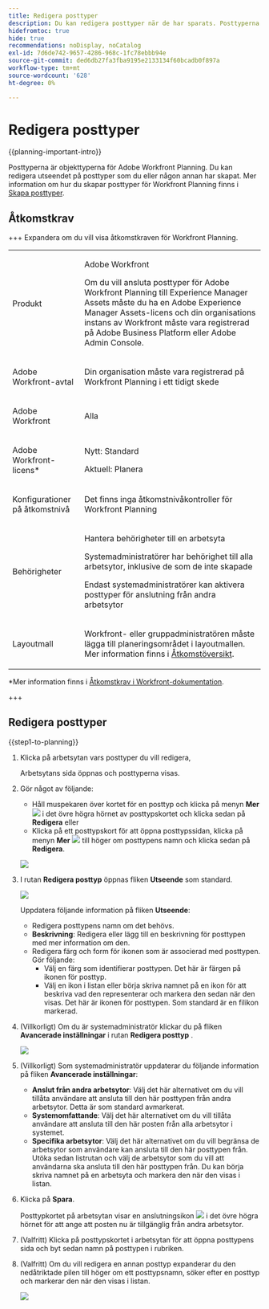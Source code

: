 ```yaml
---
title: Redigera posttyper
description: Du kan redigera posttyper när de har sparats. Posttyperna är objekttyperna för Adobe Workfront Planning.
hidefromtoc: true
hide: true
recommendations: noDisplay, noCatalog
exl-id: 7d6de742-9657-4286-968c-1fc78ebbb94e
source-git-commit: ded6db27fa3fba9195e2133134f60bcadb0f897a
workflow-type: tm+mt
source-wordcount: '628'
ht-degree: 0%

---
```


<!--update the metadata with real information when making this available in TOC and in the left nav
---
title: Edit record types
description: You can edit record types after they have been saved. Record types are the object types of Adobe Workfront Planning.
author: Alina
role: User
feature: Work Management 
topic: Architecture
hidefromtoc: yes
hide: yes
---

-->

# Redigera posttyper

{{planning-important-intro}}

Posttyperna är objekttyperna för Adobe Workfront Planning. Du kan redigera utseendet på posttyper som du eller någon annan har skapat. Mer information om hur du skapar posttyper för Workfront Planning finns i [Skapa posttyper](/help/quicksilver/planning/architecture/create-record-types.md).

## Åtkomstkrav

+++ Expandera om du vill visa åtkomstkraven för Workfront Planning.

<table style="table-layout:auto">
 <col>
 </col>
 <col>
 </col>
 <tbody>
    <tr>
<tr>
<td>
   <p> Produkt</p> </td>
   <td>
   <p> Adobe Workfront</p> <p>Om du vill ansluta posttyper för Adobe Workfront Planning till Experience Manager Assets måste du ha en Adobe Experience Manager Assets-licens och din organisations instans av Workfront måste vara registrerad på Adobe Business Platform eller Adobe Admin Console.</p> </td>
  </tr>  
 <td role="rowheader"><p>Adobe Workfront-avtal</p></td>
   <td>
<p>Din organisation måste vara registrerad på Workfront Planning i ett tidigt skede </p>
   </td>
  </tr>
  <tr>
   <td role="rowheader"><p>Adobe Workfront</p></td>
   <td>
<p>Alla</p>
   </td>
  </tr>
  <tr>
   <td role="rowheader"><p>Adobe Workfront-licens*</p></td>
   <td>
   <p>Nytt: Standard</p>
   <p>Aktuell: Planera</p> 
  </td>
  </tr>

<tr>
   <td role="rowheader"><p>Konfigurationer på åtkomstnivå</p></td>
   <td> <p>Det finns inga åtkomstnivåkontroller för Workfront Planning</p>  
</td>
  </tr>

<tr>
   <td role="rowheader"><p>Behörigheter</p></td>
   <td> <p>Hantera behörigheter till en arbetsyta </a> </p>  
   <p>Systemadministratörer har behörighet till alla arbetsytor, inklusive de som de inte skapade</p>
   <p>Endast systemadministratörer kan aktivera posttyper för anslutning från andra arbetsytor</p>
</td>
  </tr>
<tr>
   <td role="rowheader"><p>Layoutmall</p></td>
   <td> <p>Workfront- eller gruppadministratören måste lägga till planeringsområdet i layoutmallen. Mer information finns i <a href="/help/quicksilver/planning/access/access-overview.md">Åtkomstöversikt</a>. </p>  
</td>
  </tr>

</tbody>
</table>

*Mer information finns i [Åtkomstkrav i Workfront-dokumentation](/help/quicksilver/administration-and-setup/add-users/access-levels-and-object-permissions/access-level-requirements-in-documentation.md).

+++

<!--Maybe enable this at GA - but Planning is not supposed to have Access controls in the Workfront Access Level: 
>[!NOTE]
>
>If you don't have access, ask your Workfront administrator if they set additional restrictions in your access level. For information on how a Workfront administrator can change your access level, see [Create or modify custom access levels](/help/quicksilver/administration-and-setup/add-users/configure-and-grant-access/create-modify-access-levels.md). -->

## Redigera posttyper

{{step1-to-planning}}

1. Klicka på arbetsytan vars posttyper du vill redigera,

   Arbetsytans sida öppnas och posttyperna visas.
1. Gör något av följande:

   * Håll muspekaren över kortet för en posttyp och klicka på menyn **Mer** ![](assets/more-menu.png) i det övre högra hörnet av posttypskortet och klicka sedan på **Redigera**
eller
   * Klicka på ett posttypskort för att öppna posttypssidan, klicka på menyn **Mer** ![](assets/more-menu.png) till höger om posttypens namn och klicka sedan på **Redigera**.

   ![](assets/more-menu-options-from-record-type-card.png)

1. I rutan **Redigera posttyp** öppnas fliken **Utseende** som standard.

   ![](assets/edit-record-type-box-appearance-tab.png)

   Uppdatera följande information på fliken **Utseende**:

   * Redigera posttypens namn om det behövs. <!--did they add a field label for this?-->
   * **Beskrivning**: Redigera eller lägg till en beskrivning för posttypen med mer information om den.
   * Redigera färg och form för ikonen som är associerad med posttypen. Gör följande:
      * Välj en färg som identifierar posttypen. Det här är färgen på ikonen för posttyp.
      * Välj en ikon i listan eller börja skriva namnet på en ikon för att beskriva vad den representerar och markera den sedan när den visas. Det här är ikonen för posttypen. Som standard är en filikon markerad.

1. (Villkorligt) Om du är systemadministratör klickar du på fliken **Avancerade inställningar** i rutan **Redigera posttyp** .

   ![](assets/edit-record-type-box-advanced-settings-tab.png)

1. (Villkorligt) Som systemadministratör uppdaterar du följande information på fliken **Avancerade inställningar**:

   * **Anslut från andra arbetsytor**: Välj det här alternativet om du vill tillåta användare att ansluta till den här posttypen från andra arbetsytor. Detta är som standard avmarkerat.
   * **Systemomfattande**: Välj det här alternativet om du vill tillåta användare att ansluta till den här posten från alla arbetsytor i systemet.
   * **Specifika arbetsytor**: Välj det här alternativet om du vill begränsa de arbetsytor som användare kan ansluta till den här posttypen från. Utöka sedan listrutan och välj de arbetsytor som du vill att användarna ska ansluta till den här posttypen från. Du kan börja skriva namnet på en arbetsyta och markera den när den visas i listan.

1. Klicka på **Spara**.

   Posttypkortet på arbetsytan visar en anslutningsikon ![](assets/connect-from-other-workspaces-icon.png) i det övre högra hörnet för att ange att posten nu är tillgänglig från andra arbetsytor.

1. (Valfritt) Klicka på posttypskortet i arbetsytan för att öppna posttypens sida och byt sedan namn på posttypen i rubriken.

1. (Valfritt) Om du vill redigera en annan posttyp expanderar du den nedåtriktade pilen till höger om ett posttypsnamn, söker efter en posttyp och markerar den när den visas i listan.

   ![](assets/record-type-drop-down-on-record-type-page-with-search-box.png)